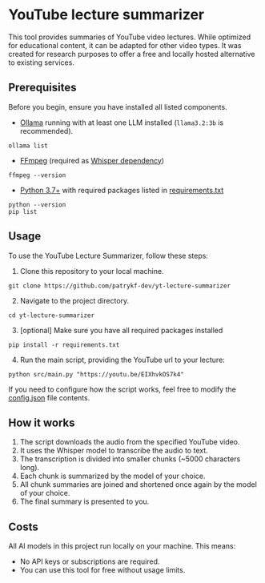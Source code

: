 # YouTube lecture summarizer

This tool provides summaries of YouTube video lectures. While optimized for educational content, it can be adapted for
other video types. It was created for research purposes to offer a free and locally hosted alternative to existing
services.

## Prerequisites

Before you begin, ensure you have installed all listed components.

* [Ollama](https://ollama.ai/) running with at least one LLM installed (`llama3.2:3b` is recommended).

```commandline
ollama list
```

* [FFmpeg](https://ffmpeg.org/download.html) (required
  as [Whisper dependency](https://github.com/openai/whisper?tab=readme-ov-file#setup))

```commandline
ffmpeg --version
```

* [Python 3.7+](https://www.python.org/downloads/) with required packages listed in [requirements.txt](requirements.txt)

```commandline
python --version
pip list
```

## Usage

To use the YouTube Lecture Summarizer, follow these steps:

1. Clone this repository to your local machine.

```commandline
git clone https://github.com/patrykf-dev/yt-lecture-summarizer
```

2. Navigate to the project directory.

```commandline
cd yt-lecture-summarizer
```

3. [optional] Make sure you have all required packages installed

```commandline
pip install -r requirements.txt 
```

4. Run the main script, providing the YouTube url to your lecture:

```commandline
python src/main.py "https://youtu.be/EIXhvkOS7k4"
```

If you need to configure how the script works, feel free to modify the [config.json](config.json) file contents.

## How it works

1. The script downloads the audio from the specified YouTube video.
2. It uses the Whisper model to transcribe the audio to text.
3. The transcription is divided into smaller chunks (~5000 characters long).
4. Each chunk is summarized by the model of your choice.
5. All chunk summaries are joined and shortened once again by the model of your choice.
6. The final summary is presented to you.

## Costs

All AI models in this project run locally on your machine. This means:

* No API keys or subscriptions are required.
* You can use this tool for free without usage limits.
